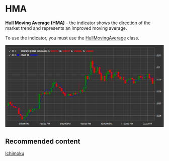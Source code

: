 # HMA

**Hull Moving Average (HMA)** \- the indicator shows the direction of the market trend and represents an improved moving average. 

To use the indicator, you must use the [HullMovingAverage](xref:StockSharp.Algo.Indicators.HullMovingAverage) class. 

![IndicatorHullMovingAverage](../../../../images/indicatorhullmovingaverage.png)

## Recommended content

[Ichimoku](ichimoku.md)
